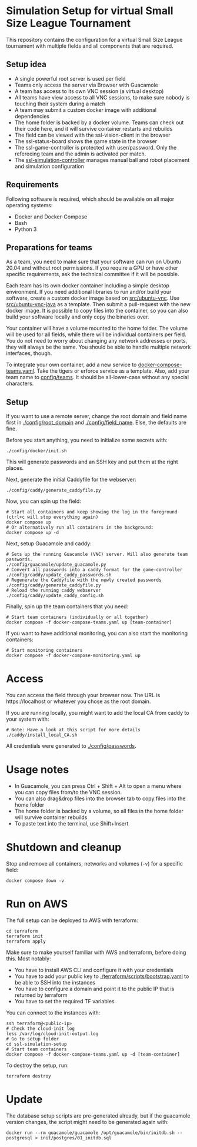 # Simulation Setup for virtual Small Size League Tournament

This repository contains the configuration for a virtual Small Size League tournament
with multiple fields and all components that are required.

## Setup idea
 * A single powerful root server is used per field
 * Teams only access the server via Browser with Guacamole
 * A team has access to its own VNC session (a virtual desktop)
 * All teams have view access to all VNC sessions, to make sure nobody is touching their system during a match
 * A team may submit a custom docker image with additional dependencies
 * The home folder is backed by a docker volume. Teams can check out their code here, and it will survive container restarts and rebuilds
 * The field can be viewed with the ssl-vision-client in the browser
 * The ssl-status-board shows the game state in the browser
 * The ssl-game-controller is protected with user/password. Only the refereeing team and the admin is activated per match.
 * The [ssl-simulation-controller](https://github.com/RoboCup-SSL/ssl-simulation-controller) manages manual ball and robot placement and simulation configuration

## Requirements

Following software is required, which should be available on all major operating systems:

* Docker and Docker-Compose
* Bash
* Python 3

## Preparations for teams

As a team, you need to make sure that your software can run on Ubuntu 20.04 and without root permissions.
If you require a GPU or have other specific requirements, ask the technical committee if it will be possible.

Each team has its own docker container including a simple desktop environment.
If you need additional libraries to run and/or build your software, create a custom docker image based on [src/ubuntu-vnc](src/ubuntu-vnc). Use [src/ubuntu-vnc-java](src/ubuntu-vnc-java) as a template. Then submit a pull-request with the new docker image.
It is possible to copy files into the container, so you can also build your software locally and only copy the binaries over.

Your container will have a volume mounted to the home folder. The volume will be used for all fields, while there will be individual containers per field. You do not need to worry about changing any network addresses or ports, they will always be the same.
You should be able to handle multiple network interfaces, though.

To integrate your own container, add a new service to [docker-compose-teams.yaml](docker-compose-teams.yaml). Take the tigers or erforce service as a template.
Also, add your team name to [config/teams](./config/teams). It should be all-lower-case without any special characters.


## Setup

If you want to use a remote server, change the root domain and field name first in [./config/root_domain](./config/root_domain) and [./config/field_name](./config/field_name). Else, the defaults are fine.

Before you start anything, you need to initialize some secrets with:
```shell
./config/docker/init.sh
```
This will generate passwords and an SSH key and put them at the right places.

Next, generate the initial Caddyfile for the webserver:
```shell
./config/caddy/generate_caddyfile.py
```

Now, you can spin up the field:
```shell
# Start all containers and keep showing the log in the foreground (ctrl+c will stop everything again)
docker compose up
# Or alternatively run all containers in the background:
docker compose up -d
```

Next, setup Guacamole and caddy:
```shell
# Sets up the running Guacamole (VNC) server. Will also generate team passwords.
./config/guacamole/update_guacamole.py
# Convert all passwords into a caddy format for the game-controller
./config/caddy/update_caddy_passwords.sh
# Regenerate the Caddyfile with the newly created passwords
./config/caddy/generate_caddyfile.py
# Reload the running caddy webserver
./config/caddy/update_caddy_config.sh
```

Finally, spin up the team containers that you need:
```shell
# Start team containers (individually or all together)
docker compose -f docker-compose-teams.yaml up [team-container]
```

If you want to have additional monitoring, you can also start the monitoring containers:
```shell
# Start monitoring containers
docker compose -f docker-compose-monitoring.yaml up
```

# Access

You can access the field through your browser now.
The URL is https://localhost or whatever you chose as the root domain.

If you are running locally, you might want to add the local CA from caddy to your system with:
```shell
# Note: Have a look at this script for more details
./caddy/install_local_CA.sh
```

All credentials were generated to [./config/passwords](./config/passwords).


# Usage notes

- In Guacamole, you can press Ctrl + Shift + Alt to open a menu where you can copy files from/to the VNC session.
- You can also drag&drop files into the browser tab to copy files into the home folder
- The home folder is backed by a volume, so all files in the home folder will survive container rebuilds
- To paste text into the terminal, use Shift+Insert


# Shutdown and cleanup

Stop and remove all containers, networks and volumes (`-v`) for a specific field:
```shell
docker compose down -v
```


# Run on AWS
The full setup can be deployed to AWS with terraform:
```shell
cd terraform
terraform init
terraform apply
```
Make sure to make yourself familiar with AWS and terraform, before doing this. Most notably:
- You have to install AWS CLI and configure it with your credentials
- You have to add your public key to [./terraform/scripts/bootstrap.yaml](./terraform/scripts/bootstrap.yaml) to be able to SSH into the instances
- You have to configure a domain and point it to the public IP that is returned by terraform
- You have to set the required TF variables

You can connect to the instances with:
```shell
ssh terraform@<public-ip>
# Check the cloud-init log
less /var/log/cloud-init-output.log
# Go to setup folder
cd ssl-simulation-setup
# Start team containers
docker compose -f docker-compose-teams.yaml up -d [team-container]
```

To destroy the setup, run:
```shell
terraform destroy
```

# Update

The database setup scripts are pre-generated already, but if
the guacamole version changes, the script might need to be generated again with:

```shell
docker run --rm guacamole/guacamole /opt/guacamole/bin/initdb.sh --postgresql > init/postgres/01_initdb.sql
```
